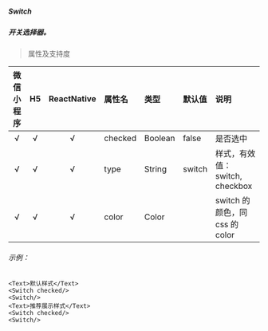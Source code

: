 ##### Switch
##### 开关选择器。

> 属性及支持度

| 微信小程序 | H5 | ReactNative| 属性名 | 类型 | 默认值 | 说明 |
| :-: | :-: | :-: | :- | :- | :- | :- |
| √ | √ | √ | checked | Boolean | false  | 是否选中  |
| √ | √ | √ | type    | String  | switch | 样式，有效值：switch, checkbox |
| √ | √ | √ | color   | Color   |        | switch 的颜色，同 css 的 color |

###### 示例：
```
<Text>默认样式</Text>
<Switch checked/>
<Switch/>
<Text>推荐展示样式</Text>
<Switch checked/>
<Switch/>
```
